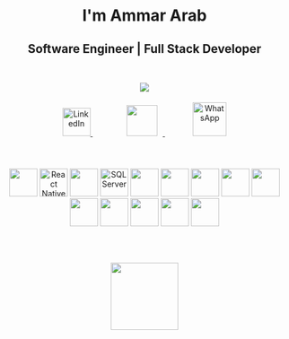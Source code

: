 <h1 align="center">I'm Ammar Arab</h1>

<h2 align="center">Software Engineer | Full Stack Developer</h2>

<br>

<p align="center">
  <a href="https://www.linkedin.com/in/0ammar">
    <img src="https://readme-typing-svg.herokuapp.com?font=Fira+Code&weight=800&pause=1500&color=2D5BE3&center=true&width=435&lines=Mobile+App+Developer+🚀;Web+Solutions+Engineer+🌐;Clean+%26+Scalable+Code+Advocate+💻" />
  </a>
</p>



<p align="center">
  <a href="https://www.linkedin.com/in/0ammar" target="_blank" style="margin: 0 25px;">
    <img src="https://cdn.jsdelivr.net/gh/devicons/devicon/icons/linkedin/linkedin-original.svg" height="50" alt="LinkedIn"/>
  </a>
   <a href="mailto:oammar@outlook.sa" style="margin: 0 25px;">
    <img src="https://img.icons8.com/fluency-systems-filled/48/2D5BE3/new-post.png" height="55" style="margin: 10px"/>
  </a>
   <a href="https://wa.me/962788482930" target="_blank" style="margin: 0 25px;">
    <img src="https://img.icons8.com/color/48/000000/whatsapp--v1.png" height="60" alt="WhatsApp"/>
  </a>
</p>


<br>
<br>

<div align="center">
  <!-- Row 1 -->
    <img src="https://skillicons.dev/icons?i=nextjs" height="50"/>
    <img src="https://upload.wikimedia.org/wikipedia/commons/a/a7/React-icon.svg" height="50" title="React Native"/>
  <img src="https://skillicons.dev/icons?i=dotnet" height="50"/>
  <img src="https://cdn.jsdelivr.net/gh/devicons/devicon/icons/microsoftsqlserver/microsoftsqlserver-original.svg" height="50" title="SQL Server"/>
  <img src="https://skillicons.dev/icons?i=ts" height="50"/>
  <img src="https://skillicons.dev/icons?i=cs" height="50"/>
  <img src="https://skillicons.dev/icons?i=scss" height="50"/>
  <!-- Row 2 -->
  <img src="https://skillicons.dev/icons?i=js" height="50"/>
  <img src="https://skillicons.dev/icons?i=html" height="50"/>
  <img src="https://skillicons.dev/icons?i=css" height="50"/>
  <img src="https://skillicons.dev/icons?i=docker" height="50"/>
  <img src="https://skillicons.dev/icons?i=git" height="50"/>
  <img src="https://skillicons.dev/icons?i=postman" height="50"/>
  <img src="https://skillicons.dev/icons?i=figma" height="50"/>
</div>


<br><br>

<p align="center">
  <img src="https://github-readme-stats.vercel.app/api/top-langs?username=0ammar&layout=compact&langs_count=6&theme=highcontrast" height="120"/>
</p>
